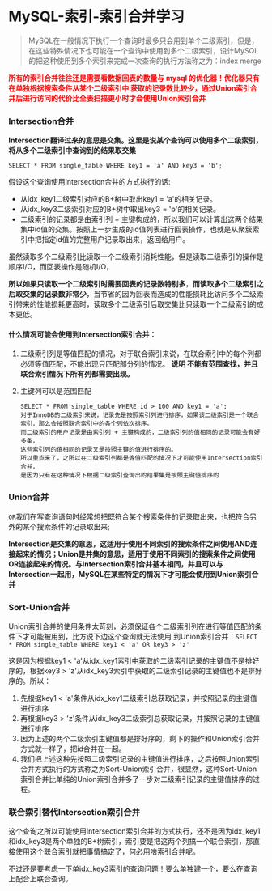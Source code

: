 # MySQL-索引-索引合并学习




> MySQL在一般情况下执行一个查询时最多只会用到单个二级索引，但是，在这些特殊情况下也可能在一个查询中使用到多个二级索引，设计MySQL的把这种使用到多个索引来完成一次查询的执行方法称之为：index merge

**<font color=red >所有的索引合并往往还是需要看数据回表的数量与 mysql 的优化器！优化器只有在单独根据搜索条件从某个二级索引中
获取的记录数比较少，通过Union索引合并后进行访问的代价比全表扫描更小时才会使用Union索引合并</font>**

<!--more-->


### Intersection合并

**Intersection翻译过来的意思是交集。这里是说某个查询可以使用多个二级索引，将从多个二级索引中查询到的结果取交集**

```mysql
SELECT * FROM single_table WHERE key1 = 'a' AND key3 = 'b';
```

假设这个查询使用Intersection合并的方式执行的话:

- 从idx_key1二级索引对应的B+树中取出key1 = 'a'的相关记录。
- 从idx_key3二级索引对应的B+树中取出key3 = 'b'的相关记录。
- 二级索引的记录都是由索引列 + 主键构成的，所以我们可以计算出这两个结果集中id值的交集。按照上一步生成的id值列表进行回表操作，也就是从聚簇索引中把指定id值的完整用户记录取出来，返回给用户。

虽然读取多个二级索引比读取一个二级索引消耗性能，但是读取二级索引的操作是顺序I/O，而回表操作是随机I/O，

**所以如果只读取一个二级索引时需要回表的记录数特别多**，**而读取多个二级索引之后取交集的记录数非常少**，当节省的因为回表而造成的性能损耗比访问多个二级索引带来的性能损耗更高时，读取多个二级索引后取交集比只读取一个二级索引的成本更低。

#### 什么情况可能会使用到Intersection索引合并：

1. 二级索引列是等值匹配的情况，对于联合索引来说，在联合索引中的每个列都必须等值匹配，不能出现只匹配部分列的情况。
   **说明 不能有范围查找，并且联合索引情况下所有列都需要出现。**

2. 主键列可以是范围匹配

   ```mysql
   SELECT * FROM single_table WHERE id > 100 AND key1 = 'a';
   对于InnoDB的二级索引来说，记录先是按照索引列进行排序，如果该二级索引是一个联合索引，那么会按照联合索引中的各个列依次排序。
   而二级索引的用户记录是由索引列 + 主键构成的，二级索引列的值相同的记录可能会有好多条，
   这些索引列的值相同的记录又是按照主键的值进行排序的。
   所以重点来了，之所以在二级索引列都是等值匹配的情况下才可能使用Intersection索引合并，
   是因为只有在这种情况下根据二级索引查询出的结果集是按照主键值排序的
   ```

   

### Union合并

`OR`我们在写查询语句时经常想把既符合某个搜索条件的记录取出来，也把符合另外的某个搜索条件的记录取出来;

**Intersection是交集的意思，这适用于使用不同索引的搜索条件之间使用AND连接起来的情况；Union是并集的意思，适用于使用不同索引的搜索条件之间使用OR连接起来的情况。与Intersection索引合并基本相同，并且可以与Intersection一起用，MySQL在某些特定的情况下才可能会使用到Union索引合并**



### Sort-Union合并

Union索引合并的使用条件太苛刻，必须保证各个二级索引列在进行等值匹配的条件下才可能被用到，比方说下边这个查询就无法使用
到Union索引合并：`SELECT * FROM single_table WHERE key1 < 'a' OR key3 > 'z'`

这是因为根据key1 < 'a'从idx_key1索引中获取的二级索引记录的主键值不是排好序的，根据key3 > 'z'从idx_key3索引中获取的二级索引记录的主键值也不是排好序的。所以：

1. 先根据key1 < 'a'条件从idx_key1二级索引总获取记录，并按照记录的主键值进行排序
2. 再根据key3 > 'z'条件从idx_key3二级索引总获取记录，并按照记录的主键值进行排序
3. 因为上述的两个二级索引主键值都是排好序的，剩下的操作和Union索引合并方式就一样了，把id合并在一起。
4. 我们把上述这种先按照二级索引记录的主键值进行排序，之后按照Union索引合并方式执行的方式称之为Sort-Union索引合并，很显然，这种Sort-Union索引合并比单纯的Union索引合并多了一步对二级索引记录的主键值排序的过程。



### 联合索引替代Intersection索引合并

这个查询之所以可能使用Intersection索引合并的方式执行，还不是因为idx_key1和idx_key3是两个单独的B+树索引，索引要是把这两个列搞一个联合索引，那直接使用这个联合索引就把事情搞定了，何必用啥索引合并呢。

不过还是要考虑一下单idx_key3索引的查询问题！要么单独建一个，要么在查询上配合上联合查询。


